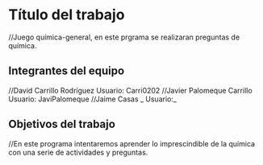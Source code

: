 # Título del trabajo

//Juego química-general, en este prgrama se realizaran preguntas de química.

## Integrantes del equipo

//David Carrillo Rodríguez Usuario: Carri0202
//Javier Palomeque Carrillo Usuario: JaviPalomeque
//Jaime Casas _ Usuario:_ 


## Objetivos del trabajo

//En este programa intentaremos aprender lo imprescindible de la química con una serie de actividades y preguntas.
